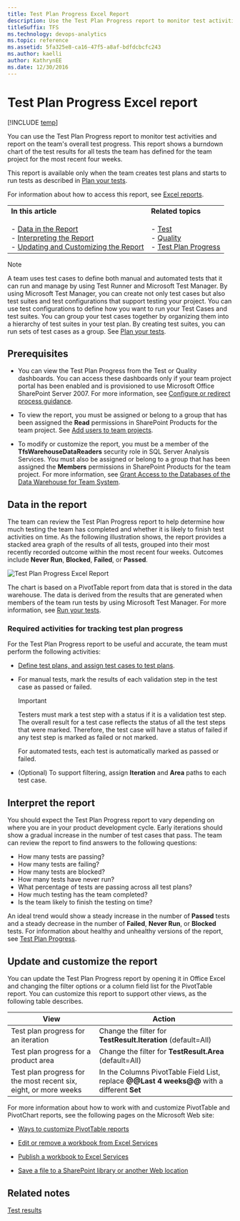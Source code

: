 ```yaml
---
title: Test Plan Progress Excel Report  
description: Use the Test Plan Progress report to monitor test activities and report on the team's overall test progress.
titleSuffix: TFS
ms.technology: devops-analytics
ms.topic: reference
ms.assetid: 5fa325e8-ca16-47f5-a8af-bdfdcbcfc243
ms.author: kaelli
author: KathrynEE
ms.date: 12/30/2016
---
```


# Test Plan Progress Excel report

[!INCLUDE [temp](../includes/tfs-sharepoint-version.md)]

You can use the Test Plan Progress report to monitor test activities and report on the team's overall test progress. This report shows a burndown chart of the test results for all tests the team has defined for the team project for the most recent four weeks.

This report is available only when the team creates test plans and starts to run tests as described in [Plan your tests](../../test/create-test-cases.md).

For information about how to access this report, see [Excel reports](excel-reports.md).

|                                                                                                                                                                       |                                                                                                                                                                                                                                                    |
| --------------------------------------------------------------------------------------------------------------------------------------------------------------------- | -------------------------------------------------------------------------------------------------------------------------------------------------------------------------------------------------------------------------------------------------- |
| **In this article**<br /><br /> - [Data in the Report](#Data)<br />- [Interpreting the Report](#Interpreting)<br />- [Updating and Customizing the Report](#Updating) | **Related topics**<br /><br /> - [Test](../sharepoint-dashboards/test-dashboard-agile-cmmi.md)<br />- [Quality](../sharepoint-dashboards/quality-dashboard-agile-cmmi.md)<br />- [Test Plan Progress](../sql-reports/test-plan-progress-report.md) |

> [!NOTE]
> A team uses test cases to define both manual and automated tests that it can run and manage by using Test Runner and Microsoft Test Manager. By using Microsoft Test Manager, you can create not only test cases but also test suites and test configurations that support testing your project. You can use test configurations to define how you want to run your Test Cases and test suites. You can group your test cases together by organizing them into a hierarchy of test suites in your test plan. By creating test suites, you can run sets of test cases as a group. See [Plan your tests](../../test/create-test-cases.md).

## Prerequisites

- You can view the Test Plan Progress from the Test or Quality dashboards. You can access these dashboards only if your team project portal has been enabled and is provisioned to use Microsoft Office SharePoint Server 2007. For more information, see [Configure or redirect process guidance](../../project/configure-or-redirect-process-guidance.md).

- To view the report, you must be assigned or belong to a group that has been assigned the **Read** permissions in SharePoint Products for the team project. See [Add users to team projects](../../organizations/security/add-users-team-project.md).

- To modify or customize the report, you must be a member of the **TfsWarehouseDataReaders** security role in SQL Server Analysis Services. You must also be assigned or belong to a group that has been assigned the **Members** permissions in SharePoint Products for the team project. For more information, see [Grant Access to the Databases of the Data Warehouse for Team System](../admin/grant-permissions-to-reports.md).

<a name="Data"></a>

## Data in the report

The team can review the Test Plan Progress report to help determine how much testing the team has completed and whether it is likely to finish test activities on time. As the following illustration shows, the report provides a stacked area graph of the results of all tests, grouped into their most recently recorded outcome within the most recent four weeks. Outcomes include **Never Run**, **Blocked**, **Failed**, or **Passed**.

![Test Plan Progress Excel Report](media/procguid_agiletest.png "ProcGuid_AgileTest")

The chart is based on a PivotTable report from data that is stored in the data warehouse. The data is derived from the results that are generated when members of the team run tests by using Microsoft Test Manager. For more information, see [Run your tests](../../test/run-manual-tests.md).

<a name="RequiredActivities"></a>

### Required activities for tracking test plan progress

For the Test Plan Progress report to be useful and accurate, the team must perform the following activities:

- [Define test plans, and assign test cases to test plans](../../test/create-test-cases.md).

- For manual tests, mark the results of each validation step in the test case as passed or failed.

  > [!IMPORTANT]
  > Testers must mark a test step with a status if it is a validation test step. The overall result for a test case reflects the status of all the test steps that were marked. Therefore, the test case will have a status of failed if any test step is marked as failed or not marked.

  For automated tests, each test is automatically marked as passed or failed.

- (Optional) To support filtering, assign **Iteration** and **Area** paths to each test case.

<a name="Interpreting"></a>

## Interpret the report

You should expect the Test Plan Progress report to vary depending on where you are in your product development cycle. Early iterations should show a gradual increase in the number of test cases that pass. The team can review the report to find answers to the following questions:

- How many tests are passing?
- How many tests are failing?
- How many tests are blocked?
- How many tests have never run?
- What percentage of tests are passing across all test plans?
- How much testing has the team completed?
- Is the team likely to finish the testing on time?

An ideal trend would show a steady increase in the number of **Passed** tests and a steady decrease in the number of **Failed**, **Never Run**, or **Blocked** tests. For information about healthy and unhealthy versions of the report, see [Test Plan Progress](../sql-reports/test-plan-progress-report.md).

<a name="Updating"></a>

## Update and customize the report

You can update the Test Plan Progress report by opening it in Office Excel and changing the filter options or a column field list for the PivotTable report. You can customize this report to support other views, as the following table describes.

| View                                                             | Action                                                                                      |
| ---------------------------------------------------------------- | ------------------------------------------------------------------------------------------- |
| Test plan progress for an iteration                              | Change the filter for **TestResult.Iteration** (default=All)                                |
| Test plan progress for a product area                            | Change the filter for **TestResult.Area** (default=All)                                     |
| Test plan progress for the most recent six, eight, or more weeks | In the Columns PivotTable Field List, replace **@@Last 4 weeks@@** with a different **Set** |

For more information about how to work with and customize PivotTable and PivotChart reports, see the following pages on the Microsoft Web site:

- [Ways to customize PivotTable reports](https://go.microsoft.com/fwlink/?LinkId=165722)

- [Edit or remove a workbook from Excel Services](https://go.microsoft.com/fwlink/?LinkId=165723)

- [Publish a workbook to Excel Services](https://go.microsoft.com/fwlink/?LinkId=165724)

- [Save a file to a SharePoint library or another Web location](https://go.microsoft.com/fwlink/?LinkId=165725)

## Related notes

[Test results](https://msdn.microsoft.com/library/ms244708)
